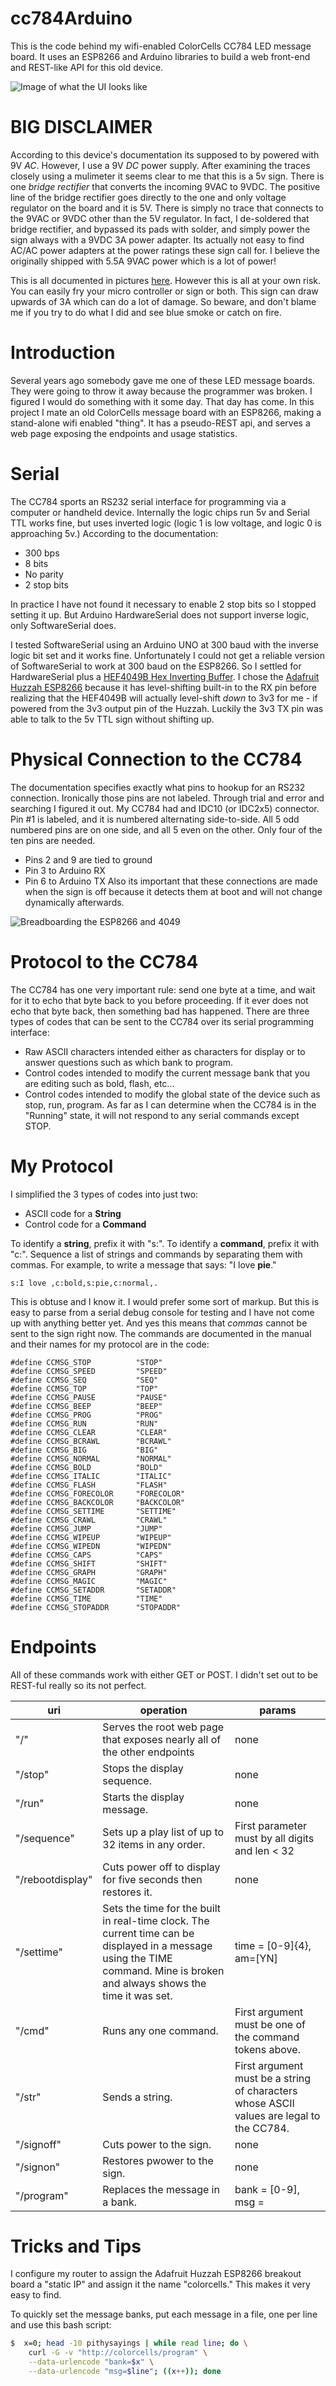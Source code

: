 # cc784Arduino
This is the code behind my wifi-enabled ColorCells CC784 LED message board. It uses an ESP8266 and Arduino libraries to build a web front-end and REST-like API for this old device.

![Image of what the UI looks like](screenshots/esp8266_cc784.png "This is web page is completely served from the ESP8266 itself, except for the background image.")

# BIG DISCLAIMER
According to this device's documentation its supposed to by powered with 9V _AC_. However, I use a 9V _DC_ power supply. After examining the traces closely using a mulimeter it seems clear to me that this is a 5v sign. There is one _bridge rectifier_ that converts the incoming 9VAC to 9VDC. The positive line of the bridge rectifier goes directly to the one and only voltage regulator on the board and it is 5V. There is simply no trace that connects to the 9VAC or 9VDC other than the 5V regulator. In fact, I de-soldered that bridge rectifier, and bypassed its pads with solder, and simply power the sign always with a 9VDC 3A power adapter. Its actually not easy to find AC/AC power adapters at the power ratings these sign call for. I believe the originally shipped with 5.5A 9VAC power which is a lot of power!

This is all documented in pictures [here](http://imgur.com/a/3OZrd). However this is all at your own risk. You can easily fry your micro controller or sign or both. This sign can draw upwards of 3A which can do a lot of damage. So beware, and don't blame me if you try to do what I did and see blue smoke or catch on fire.

# Introduction
Several years ago somebody gave me one of these LED message boards. They were going to throw it away because the programmer was broken. I figured I would do something with it some day. That day has come. In this project I mate an old ColorCells message board with an ESP8266, making a stand-alone wifi enabled "thing". It has a pseudo-REST api, and serves a web page exposing the endpoints and usage statistics.

# Serial

The CC784 sports an RS232 serial interface for programming via a computer or handheld device. Internally the logic chips run 5v and Serial TTL works fine, but uses inverted logic (logic 1 is low voltage, and logic 0 is approaching 5v.) According to the documentation:
* 300 bps
* 8 bits
* No parity
* 2 stop bits

In practice I have not found it necessary to enable 2 stop bits so I stopped setting it up. But Arduino HardwareSerial does not support inverse logic, only SoftwareSerial does.

I tested SoftwareSerial using an Arduino UNO at 300 baud with the inverse logic bit set and it works fine. Unfortunately I could not get a reliable version of SoftwareSerial to work at 300 baud on the ESP8266. So I settled for HardwareSerial plus a [HEF4049B Hex Inverting Buffer](http://www.nxp.com/documents/data_sheet/HEF4049B.pdf). I chose the [Adafruit Huzzah ESP8266](https://learn.adafruit.com/adafruit-huzzah-esp8266-breakout) because it has level-shifting built-in to the RX pin before realizing that the HEF4049B will actually level-shift _down_ to 3v3 for me - if powered from the 3v3 output pin of the Huzzah. Luckily the 3v3 TX pin was able to talk to the 5v TTL sign without shifting up.

# Physical Connection to the CC784
The documentation specifies exactly what pins to hookup for an RS232 connection. Ironically those pins are not labeled. Through trial and error and searching I figured it out. My CC784 had and IDC10 (or IDC2x5) connector. Pin #1 is labeled, and it is numbered alternating side-to-side. All 5 odd numbered pins are on one side, and all 5 even on the other. Only four of the ten pins are needed.
* Pins 2 and 9 are tied to ground
* Pin 3 to Arduino RX
* Pin 6 to Arduino TX
Also its important that these connections are made when the sign is off because it detects them at boot and will not change dynamically afterwards.

![Breadboarding the ESP8266 and 4049](http://i.imgur.com/fm9he2R.jpg)

# Protocol to the CC784
The CC784 has one very important rule: send one byte at a time, and wait for it to echo that byte back to you before proceeding. If it ever does not echo that byte back, then something bad has happened. There are three types of codes that can be sent to the CC784 over its serial programming interface:
* Raw ASCII characters intended either as characters for display or to answer questions such as which bank to program.
* Control codes intended to modify the current message bank that you are editing such as bold, flash, etc...
* Control codes intended to modify the global state of the device such as stop, run, program.
As far as I can determine when the CC784 is in the "Running" state, it will not respond to any serial commands except STOP.

# My Protocol
I simplified the 3 types of codes into just two:
* ASCII code for a **String**
* Control code for a **Command**

To identify a **string**, prefix it with "s:".  To identify a **command**, prefix it with "c:". Sequence a list of strings and commands by separating them with commas.  For example, to write a message that says: "I love **pie**."

```
s:I love ,c:bold,s:pie,c:normal,.
```

This is obtuse and I know it. I would prefer some sort of markup. But this is easy to parse from a serial debug console for testing and I have not come up with anything better yet. And yes this means that *commas* cannot be sent to the sign right now. The commands are documented in the manual and their names for my protocol are in the code:

```Arduino
#define CCMSG_STOP          "STOP"
#define CCMSG_SPEED         "SPEED"
#define CCMSG_SEQ           "SEQ"
#define CCMSG_TOP           "TOP"
#define CCMSG_PAUSE         "PAUSE"
#define CCMSG_BEEP          "BEEP"
#define CCMSG_PROG          "PROG"
#define CCMSG_RUN           "RUN"
#define CCMSG_CLEAR         "CLEAR"
#define CCMSG_BCRAWL        "BCRAWL"
#define CCMSG_BIG           "BIG"
#define CCMSG_NORMAL        "NORMAL"
#define CCMSG_BOLD          "BOLD"
#define CCMSG_ITALIC        "ITALIC"
#define CCMSG_FLASH         "FLASH"
#define CCMSG_FORECOLOR     "FORECOLOR"
#define CCMSG_BACKCOLOR     "BACKCOLOR"
#define CCMSG_SETTIME       "SETTIME"
#define CCMSG_CRAWL         "CRAWL"
#define CCMSG_JUMP          "JUMP"
#define CCMSG_WIPEUP        "WIPEUP"
#define CCMSG_WIPEDN        "WIPEDN"
#define CCMSG_CAPS          "CAPS"
#define CCMSG_SHIFT         "SHIFT"
#define CCMSG_GRAPH         "GRAPH"
#define CCMSG_MAGIC         "MAGIC"
#define CCMSG_SETADDR       "SETADDR"
#define CCMSG_TIME          "TIME"
#define CCMSG_STOPADDR      "STOPADDR"
```

# Endpoints
All of these commands work with either GET or POST. I didn't set out to be REST-ful really so its not perfect.

uri | operation | params
----|-----------|--------
"/" | Serves the root web page that exposes nearly all of the other endpoints | none
"/stop" | Stops the display sequence.|none
"/run" | Starts the display message.|none
"/sequence" | Sets up a play list of up to 32 items in any order. | First parameter must by all digits and len < 32
"/rebootdisplay" | Cuts power off to display for five seconds then restores it. | none
"/settime" | Sets the time for the built in real-time clock. The current time can be displayed in a message using the TIME command. Mine is broken and always shows the time it was set. | time = [0-9]{4}, am=[YN]
"/cmd" | Runs any one command. | First argument must be one of the command tokens above.
"/str" | Sends a string. | First argument must be a string of characters whose ASCII values are legal to the CC784.
"/signoff" | Cuts power to the sign. | none
"/signon" | Restores pwower to the sign. | none
"/program" | Replaces the message in a bank. | bank = [0-9], msg = <you message>

# Tricks and Tips
I configure my router to assign the Adafruit Huzzah ESP8266 breakout board a "static IP" and assign it the name "colorcells." This makes it very easy to find.

To quickly set the message banks, put each message in a file, one per line and use this bash script:

```bash
$  x=0; head -10 pithysayings | while read line; do \
    curl -G -v "http://colorcells/program" \
    --data-urlencode "bank=$x" \
    --data-urlencode "msg=$line"; ((x++)); done
```
